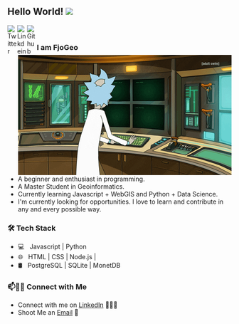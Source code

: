 ## Hello World! <img src="https://raw.githubusercontent.com/iampavangandhi/iampavangandhi/master/gifs/Hi.gif" width="30px"></h2>

<a href="#">
  <img align="left" alt="Twitter" width="22px" src="https://cdn.jsdelivr.net/npm/simple-icons@v3/icons/twitter.svg" />
</a>
<a href="#">
  <img align="left" alt="Linkdein" width="22px" src="https://cdn.jsdelivr.net/npm/simple-icons@v3/icons/linkedin.svg" />
</a>
<a href="https://github.com/FjoGeo">
  <img align="left" alt="Github" width="22px" src="https://cdn.jsdelivr.net/npm/simple-icons@v3/icons/github.svg" />
</a>

<br />
<img align="right" alt="GIF" src="https://github.com/darshan-jain/darshan-jain/blob/master/rick.gif" />

### I am FjoGeo
- A beginner and enthusiast in programming.
- A Master Student in Geoinformatics. 
- Currently learning Javascript + WebGIS and Python + Data Science.
- I'm currently looking for opportunities. I love to learn and contribute in any and every possible way.

<h3>🛠 Tech Stack</h3>

- 💻 &nbsp; Javascript | Python 
- 🌐 &nbsp; HTML | CSS | Node.js | 
- 🛢 &nbsp; PostgreSQL | SQLite | MonetDB

### 📫🤝🏻 Connect with Me

 - Connect with me on [LinkedIn]("#") 👨🏻‍💻
 - Shoot Me an [Email](fjodorow@protonmail.com) 💌

